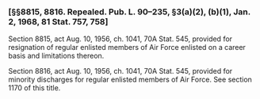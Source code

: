 ### [§§8815, 8816. Repealed. Pub. L. 90–235, §3(a)(2), (b)(1), Jan. 2, 1968, 81 Stat. 757, 758] ###

Section 8815, act Aug. 10, 1956, ch. 1041, 70A Stat. 545, provided for resignation of regular enlisted members of Air Force enlisted on a career basis and limitations thereon.

Section 8816, act Aug. 10, 1956, ch. 1041, 70A Stat. 545, provided for minority discharges for regular enlisted members of Air Force. See section 1170 of this title.